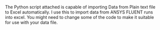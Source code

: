 The Python script attached is capable of importing Data from Plain text file to Excel automatically. I use this to import data from ANSYS FLUENT runs into excel. You might need to change some of the code to make it suitable for use with your data file.
